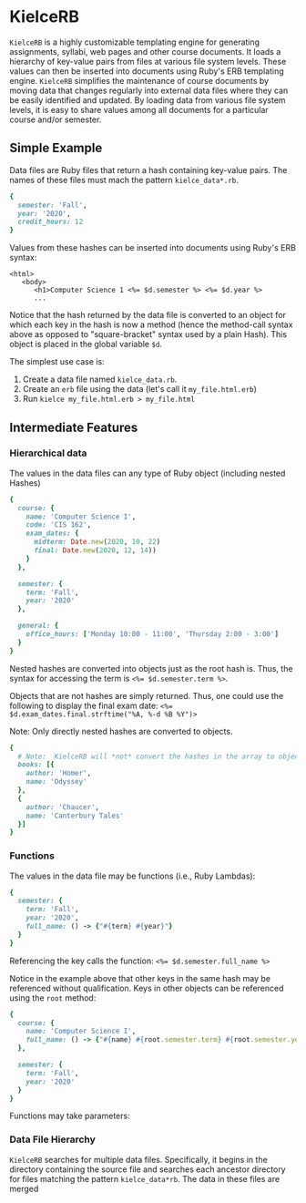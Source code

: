 # KielceRB

`KielceRB` is a highly customizable templating engine for generating assignments, syllabi, web pages and other course documents.  It loads a hierarchy of key-value pairs from files at various file system levels.  These values can then be inserted into documents using Ruby's ERB templating engine. `KielceRB` simplifies the maintenance of course documents by moving data that changes regularly into external data files where they can be easily identified and updated.  By loading data from various file system levels, it is easy to share values among all documents for a particular course and/or semester. 

## Simple Example

Data files are Ruby files that return a hash containing key-value pairs. The names of these files must mach the pattern `kielce_data*.rb`.

``` ruby
{
  semester: 'Fall',
  year: '2020',
  credit_hours: 12
}
```

Values from these hashes can be inserted into documents using Ruby's ERB syntax: 

```erb
<html>
   <body>
      <h1>Computer Science 1 <%= $d.semester %> <%= $d.year %>
      ...
```

Notice that the hash returned by the data file is converted to an object for which each key in the hash is now a method (hence the method-call syntax above as opposed to "square-bracket" syntax used by a plain Hash).  This object is placed in the global variable `$d`.

The simplest use case is:

1. Create a data file named `kielce_data.rb`.
2. Create an <code>erb</code> file using the data (let's call it `my_file.html.erb`)
3. Run `kielce my_file.html.erb > my_file.html`

## Intermediate Features

### Hierarchical data

The values in the data files can any type of Ruby object (including nested Hashes)

```ruby 
{
  course: {
    name: 'Computer Science I',
    code: 'CIS 162',
    exam_dates: {
      midterm: Date.new(2020, 10, 22)
      final: Date.new(2020, 12, 14))
    }
  },

  semester: {
    term: 'Fall',
    year: '2020'
  },

  general: {
    office_hours: ['Monday 10:00 - 11:00', 'Thursday 2:00 - 3:00']
  }
}
```

Nested hashes are converted into objects just as the root hash is.  Thus, the syntax for accessing the term is `<%= $d.semester.term %>`.  

Objects that are not hashes are simply returned.  Thus, one could use the following to display the final exam date: 
`<%= $d.exam_dates.final.strftime("%A, %-d %B %Y")>`

Note: Only directly nested hashes are converted to objects.

```ruby
{
  # Note:  KielceRB will *not* convert the hashes in the array to objects.
  books: [{
    author: 'Homer',
    name: 'Odyssey'
  },
  {
    author: 'Chaucer',
    name: 'Canterbury Tales'
  }]
}
```

### Functions

The values in the data file may be functions (i.e., Ruby Lambdas):

```ruby
{
  semester: {
    term: 'Fall',
    year: '2020',
    full_name: () -> {"#{term} #{year}"}
  }
}
```

Referencing the key calls the function: `<%= $d.semester.full_name %>`

Notice in the example above that other keys in the same hash may be referenced without qualification.  Keys in other objects can be referenced using the `root` method:

```ruby 
{
  course: {
    name: 'Computer Science I',
    full_name: () -> {"#{name} #{root.semester.term} #{root.semester.year}"}
  },

  semester: {
    term: 'Fall',
    year: '2020'  
  }
}
```

Functions may take parameters:


### Data File Hierarchy

`KielceRB` searches for multiple data files.  Specifically, it begins in the directory containing the source file and searches each ancestor directory for files matching the pattern `kielce_data*rb`.  The data in these files are merged 




